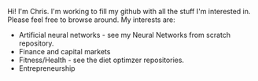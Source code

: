 Hi! I'm Chris. I'm working to fill my github with all the stuff I'm interested in. Please feel free to browse around. My interests are: 
- Artificial neural networks - see my Neural Networks from scratch repository.
- Finance and capital markets
- Fitness/Health - see the diet optimzer repositories.
- Entrepreneurship

<!---
Chris-Crimi/Chris-Crimi is a ✨ special ✨ repository because its `README.md` (this file) appears on your GitHub profile.
You can click the Preview link to take a look at your changes.
--->
